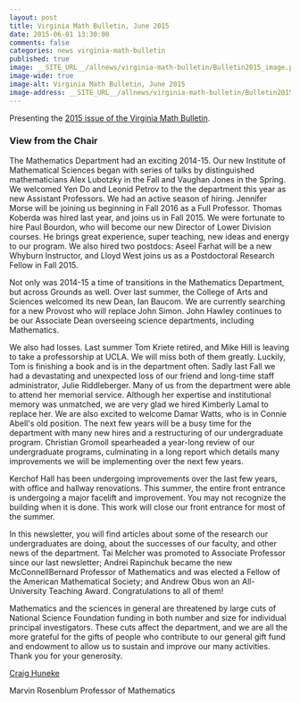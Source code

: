 ```yaml
---
layout: post
title: Virginia Math Bulletin, June 2015
date: 2015-06-01 13:30:00
comments: false
categories: news virginia-math-bulletin
published: true
image: __SITE_URL__/allnews/virginia-math-bulletin/Bulletin2015_image.png
image-wide: true
image-alt: Virginia Math Bulletin, June 2015
image-address: __SITE_URL__/allnews/virginia-math-bulletin/Bulletin2015.pdf
---
```


Presenting the [2015 issue of the Virginia Math Bulletin]({{site.url}}/allnews/virginia-math-bulletin/Bulletin2015.pdf).

<!--more-->

<h3 class="mt-5 mb-3">View from the Chair</h3>

The Mathematics Department had an
 exciting 2014-15. Our new Institute
 of Mathematical Sciences began with
 series of talks by distinguished mathematicians Alex Lubotzky in the Fall and
 Vaughan Jones in the Spring. We welcomed Yen Do and Leonid Petrov to the
the department this year as new Assistant Professors. We had an
active season of hiring. Jennifer Morse will be joining us beginning
in Fall 2016 as a Full Professor. Thomas Koberda was hired
last year, and joins us in Fall 2015. We were fortunate to hire Paul
Bourdon, who will become our new Director of Lower Division
courses. He brings great experience, super teaching, new ideas and
energy to our program. We also hired two postdocs: Aseel Farhat
will be a new Whyburn Instructor, and Lloyd West joins us as a
Postdoctoral Research Fellow in Fall 2015.

Not only was 2014-15 a time of transitions in the Mathematics
Department, but across Grounds as well. Over last summer,
the College of Arts and Sciences welcomed its new Dean, Ian Baucom.
We are currently searching for a new Provost who will replace
John Simon. John Hawley continues to be our Associate
Dean overseeing science departments, including Mathematics.

 We also had losses. Last summer Tom Kriete retired, and
Mike Hill is leaving to take a professorship at UCLA. We will
miss both of them greatly. Luckily, Tom is finishing a book and is
in the department often. Sadly last Fall we had a devastating and
unexpected loss of our friend and long-time staff administrator,
Julie Riddleberger. Many of us from the department were able to
attend her memorial service. Although her expertise and institutional
memory was unmatched, we are very glad we hired Kimberly
Lamal to replace her. We are also excited to welcome Damar
Watts, who is in Connie Abell's old position.
 The next few years will be a busy time for the department
with many new hires and a restructuring of our undergraduate program.
Christian Gromoll spearheaded a year-long review of our
undergraduate programs, culminating in a long report which details
many improvements we will be implementing over the next
few years.

Kerchof Hall has been undergoing improvements
over the last few years, with office and hallway renovations.
This summer, the entire front entrance is undergoing a
major facelift and improvement. You may not recognize the
building when it is done. This work will close our front entrance
for most of the summer.

 In this newsletter, you will find articles about some
of the research our undergraduates are doing, about the successes
of our faculty, and other news of the department. Tai
Melcher was promoted to Associate Professor since our last
newsletter; Andrei Rapinchuk became the new McConnellBernard
Professor of Mathematics and was elected a Fellow
of the American Mathematical Society; and Andrew
Obus won an All-University Teaching Award. Congratulations
to all of them!

 Mathematics and the sciences in general are threatened
by large cuts of National Science Foundation funding
in both number and size for individual principal investigators.
These cuts affect the department, and we are all the
more grateful for the gifts of people who contribute to our
general gift fund and endowment to allow us to sustain and
improve our many activities. Thank you for your generosity.



[Craig Huneke]({{site.url}}/people/clh4xd/)

Marvin Rosenblum Professor of Mathematics
